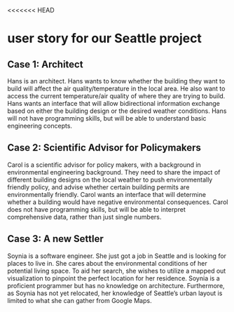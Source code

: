 <<<<<<< HEAD
# user story for our Seattle project

## Case 1: Architect
Hans is an architect. Hans wants to know whether the building they want to build will affect the air quality/temperature in the local area. He also want to access the current temperature/air quality of where they are trying to build. Hans wants an interface that will allow bidirectional information exchange based on either the building design or the desired weather conditions. Hans will not have programming skills, but will be able to understand basic engineering concepts.

## Case 2: Scientific Advisor for Policymakers
Carol is a scientific advisor for policy makers, with a background in environmental engineering background. They need to share the impact of different building designs on the local weather to push environmentally friendly policy, and advise whether certain building permits are environmentally friendly. Carol wants an interface that will determine whether a building would have negative environmental consequences. Carol does not have programming skills, but will be able to interpret comprehensive data, rather than just single numbers.

## Case 3: A new Settler
Soynia is a software engineer. She just got a job in Seattle and is looking for places to live in. She cares about the environmental conditions of her potential living space. To aid her search, she wishes to utilize a mapped out visualization to pinpoint the perfect location for her residence. Soynia is a proficient programmer but has no knowledge on architecture. Furthermore, as Soynia has not yet relocated, her knowledge of Seattle’s urban layout is limited to what she can gather from Google Maps. 
